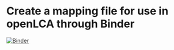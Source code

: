 # Create a mapping file for use in openLCA through Binder

[![Binder](https://mybinder.org/badge_logo.svg)](https://mybinder.org/v2/gh/bl-young/Federal-LCA-Commons-Elementary-Flow-List/Binder?filepath=Jupyter%2Frun_mappings.ipynb)
